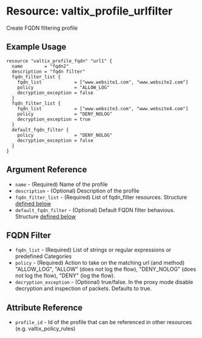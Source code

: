 # Resource: valtix_profile_urlfilter

Create FQDN filtering profile

## Example Usage

```hcl
resource "valtix_profile_fqdn" "url1" {
  name        = "fqdn2"
  description = "fqdn filter"
  fqdn_filter_list {
    fqdn_list            = ["www.website1.com", "www.website2.com"]
    policy               = "ALLOW_LOG"
    decryption_exception = false
  }
  fqdn_filter_list {
    fqdn_list            = ["www.website3.com", "www.website4.com"]
    policy               = "DENY_NOLOG"
    decryption_exception = true
  }
  default_fqdn_filter {
    policy               = "DENY_NOLOG"
    decryption_exception = false
  }
}
```

## Argument Reference

* `name` - (Required) Name of the profile
* `description` - (Optional) Description of the profile
* `fqdn_filter_list` - (Required) List of fqdn_filter resources. Structure [defined below](#fqdn-filter)
* `default_fqdn_filter` - (Optional) Default FQDN filter behavious. Structure [defined below](#fqdn-filter)


## FQDN Filter

* `fqdn_list` - (Required) List of strings or regular expressions or predefined Categories
* `policy` - (Required) Action to take on the matching url (and method) "ALLOW_LOG", "ALLOW" (does not log the flow), "DENY_NOLOG" (does not log the flow), "DENY" (log the flow).
* `decryption_exception` - (Optional) true/false. In the proxy mode disable decryption and inspection of packets. Defaults to true.

## Attribute Reference

* `profile_id` - Id of the profile that can be referenced in other resources (e.g. valtix_policy_rules)
